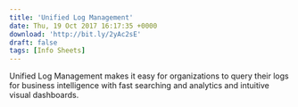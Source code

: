 ```yaml
---
title: 'Unified Log Management'
date: Thu, 19 Oct 2017 16:17:35 +0000
download: 'http://bit.ly/2yAc2sE'
draft: false
tags: [Info Sheets]
---
```


Unified Log Management makes it easy for organizations to query their logs for business intelligence with fast searching and analytics and intuitive visual dashboards.
